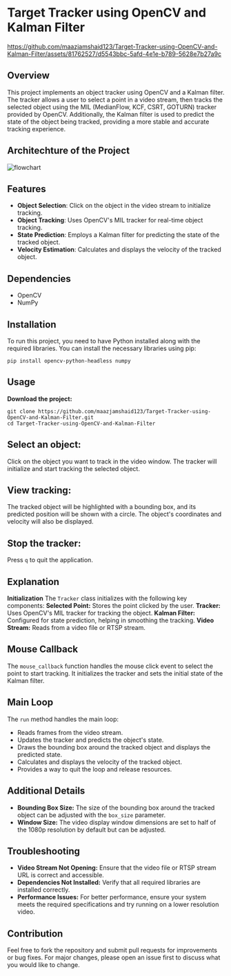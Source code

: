 # Target Tracker using OpenCV and Kalman Filter
https://github.com/maazjamshaid123/Target-Tracker-using-OpenCV-and-Kalman-Filter/assets/81762527/d5543bbc-5afd-4e1e-b789-5628e7b27a9c

## Overview
This project implements an object tracker using OpenCV and a Kalman filter. The tracker allows a user to select a point in a video stream, then tracks the selected object using the MIL (MedianFlow, KCF, CSRT, GOTURN) tracker provided by OpenCV. Additionally, the Kalman filter is used to predict the state of the object being tracked, providing a more stable and accurate tracking experience.

## Architechture of the Project
![flowchart](https://github.com/maazjamshaid123/Target-Tracker-using-OpenCV-and-Kalman-Filter/assets/81762527/4e7d724c-0dd2-45af-8061-7c8c64be8baa)

## Features

- **Object Selection**: Click on the object in the video stream to initialize tracking.
- **Object Tracking**: Uses OpenCV's MIL tracker for real-time object tracking.
- **State Prediction**: Employs a Kalman filter for predicting the state of the tracked object.
- **Velocity Estimation**: Calculates and displays the velocity of the tracked object.

## Dependencies

- OpenCV
- NumPy

## Installation

To run this project, you need to have Python installed along with the required libraries. You can install the necessary libraries using pip:

```
pip install opencv-python-headless numpy
```

## Usage
**Download the project:**
```
git clone https://github.com/maazjamshaid123/Target-Tracker-using-OpenCV-and-Kalman-Filter.git
cd Target-Tracker-using-OpenCV-and-Kalman-Filter
```

## Select an object:
Click on the object you want to track in the video window. The tracker will initialize and start tracking the selected object.

## View tracking:
The tracked object will be highlighted with a bounding box, and its predicted position will be shown with a circle. The object's coordinates and velocity will also be displayed.

## Stop the tracker:
Press `q` to quit the application.

## Explanation
**Initialization**
The `Tracker` class initializes with the following key components:
**Selected Point:** Stores the point clicked by the user.
**Tracker:** Uses OpenCV's MIL tracker for tracking the object.
**Kalman Filter:** Configured for state prediction, helping in smoothing the tracking.
**Video Stream:** Reads from a video file or RTSP stream.

## Mouse Callback
The `mouse_callback` function handles the mouse click event to select the point to start tracking. It initializes the tracker and sets the initial state of the Kalman filter.

## Main Loop
The `run` method handles the main loop:

- Reads frames from the video stream.
- Updates the tracker and predicts the object's state.
- Draws the bounding box around the tracked object and displays the predicted state.
- Calculates and displays the velocity of the tracked object.
- Provides a way to quit the loop and release resources.

## Additional Details
- **Bounding Box Size:** The size of the bounding box around the tracked object can be adjusted with the `box_size` parameter.
- **Window Size:** The video display window dimensions are set to half of the 1080p resolution by default but can be adjusted.

## Troubleshooting
- **Video Stream Not Opening:** Ensure that the video file or RTSP stream URL is correct and accessible.
- **Dependencies Not Installed:** Verify that all required libraries are installed correctly.
- **Performance Issues:** For better performance, ensure your system meets the required specifications and try running on a lower resolution video.

## Contribution
Feel free to fork the repository and submit pull requests for improvements or bug fixes. For major changes, please open an issue first to discuss what you would like to change.
